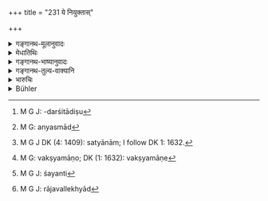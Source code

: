 +++
title = "231 ये नियुक्तास्"

+++

<details><summary>गङ्गानथ-मूलानुवादः</summary>

If the officers deputed to look after the business of suitors should, fired by the heat of wealth, hamper that business,—these the King shall render penniless.—(231)
</details>

<details><summary>मेधातिथिः</summary>

**ये कार्यिणाम्** अर्थिप्रत्यर्थिनां **कार्येषु** व्यवहारदर्शनादिषु[^५८९] **नियुक्ता** अधिकृता राजस्थानीयप्रभृतयस् ते **धनोष्मणा पच्यमाना** अन्यतरस्माद्[^५९०] धनं गृहीत्वा **कार्याणि** नाशयेयुः, **तान् निःस्वान् कारयेत्** सर्वस्वहरणं तेषां कार्यम् । 


[^५९०]:
     M G: anyasmād


[^५८९]:
     M G J: -darśitādiṣu

- सभ्यानाम्[^५९१] अभ्यासेन वर्तमानानां सत्य् अपि वक्ष्यमाणदण्डान्तरविधाव्[^५९२] एष एव दण्डो न्याय्यः । ये ऽप्य् अन्ये सेनापतिप्रभृतयः कस्यचित् साहाय्यके नियुज्यन्ते ततश् चार्थं गृहीत्वा नाशयन्ति,[^५९३] ते ऽप्य् एवम् एव दण्ड्याः । 


[^५९३]:
     M G J: śayanti


[^५९२]:
     M G: vakṣyamāṇo; DK (1: 1632): vakṣyamāṇe


[^५९१]:
     M G J DK (4: 1409): satyānām; I follow DK 1: 1632.

- <u>अन्ये</u> तु "ये ऽनियुक्ताः" इत्य् अकारप्रश्लेषं पठन्ति । ये राजवाल्लभ्याद्[^५९४] बलातिशयाद् वान्यस्य साहाय्यं कुर्वन्ति, कार्यनाशनार्थं द्वितीयस्य, तेषाम् अयं दण्डः ।


[^५९४]:
     M G J: rājavallekhyād

- **धनोष्मणेत्य्** अविवक्षितम् । **अनियुक्ता** इत्य् एतद् एव प्रधानम् ॥ ९.२३१ ॥
</details>

<details><summary>गङ्गानथ-भाष्यानुवादः</summary>

Those officers who have been ‘*deputed*’—appointed—‘*to look after the business*’— investigation of eases and so forth—‘*of suitors*’,—as representatives of the King;—if these, ‘*fired by the heat of wealth*’—*i.e*. having received bribes from either party—‘*hamper that business*’,—‘*these the king shall render penniless*’,—*i.e*. he shall confiscate all their property.

Though for the delinquency of officers a distinct punishment is going to be prescribed (in 234), yet what is here laid down refers to the case of repeated offences.

Other officers also—such as the commander of an army and the like—when ordered against a certain party, take bribes from him, and do not proceed to capture him;—these also shall be met with the same punishment.

Others read ‘*aniyukta*’ (for ‘niyukta’); and in that case the meaning is—‘If some persons though not appointed to any office, proceed to help one or the other party,—either on account of their considering themselves the king’s favourites, or of their being very rich,—and thus prevent justice bring done to the other party,—they shall be punished as here prescribed.’

In this case, the epithet ‘*fired by the heat of wealth*’ (*i*. *e*., bribed) would not have any significance; *not* ‘*appointed*’ being the most significant qualification in this case.—(231)
</details>

<details><summary>गङ्गानथ-तुल्य-वाक्यानि</summary>

*Viṣṇu* (5.180).—‘The confiscation of the entire property is the
punishment ordained for the judge who takes bribes.’
</details>

<details><summary>भारुचिः</summary>

धनोष्मणा कस्यचिद् व्यवहारतः साहाय्यं कुर्वन्ति । ते निःस्वाः कार्याः । अथ वा अधिकृताः सन्तो धनं गृहीत्वा ये ऽन्यथा कार्याणि कुर्युः ते निःस्वाः कार्या इति ॥ ९.२३१ ॥
</details>

<details><summary>Bühler</summary>

231	But those appointed (to administer public) affairs, who, baked by the fire of wealth, mar the business of suitors, the king shall deprive of their property.
</details>
